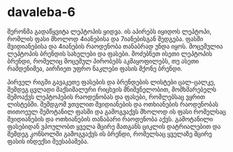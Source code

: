 # davaleba-6
შერონმა გადაწყვიტა ლეპტოპის ყიდვა. ის აპირებს იყიდოს ლეპტოპი, რომლის ფასი მხოლოდ 4იანებისა და 7იანებისგან შედგება. ფასში შვიდიანებისა და 4იანების რაოდენობა თანაბრად უნდა იყოს. მოცემულია ლეპტოპის ბრენდის სახელები და ფასები. მოძებნეთ ისეთი ლეპტოპის ბრენდი, რომელიც მოცემულ პირობებს აკმაყოფილებს, თუ ასეთი რამდენიმეა, აირჩიეთ უფრო ნაკლები ფასის მქონე ბრენდი.

პირველ რიგში გავაკეთე ფასების და ბრენდების ლისტები ცალ-ცალკე, შემდეგ ცვლადი მაქსიმალური რიცხვის მნიშვნელობით, მომხმარებელს შემოაქვს ლეპტოპების რაოდენობას და ფასები, რომლებსაც ვყრით ლისტებში. შემდგომ ვთვლით შვიდიანების და ოთხიანების რაოდენობას თითოეულ შემოტანილ ფასში და გამოგვაქვს მხოლოდ ის ფასი რომელსაც შვიდიანების და ოთხიანების თანაბარი რაოდენობა აქვს. გამოტანილი ფასებიდან ვპოულობთ ყველა მცირე მათგანს ციკლის დატრიალებით და შემდეგ კონსოლში გამოგვაქვს ის ბრენდი, რომელსაც ყველაზე მცირე ფასის  ინდექსი შეესაბამება.  
